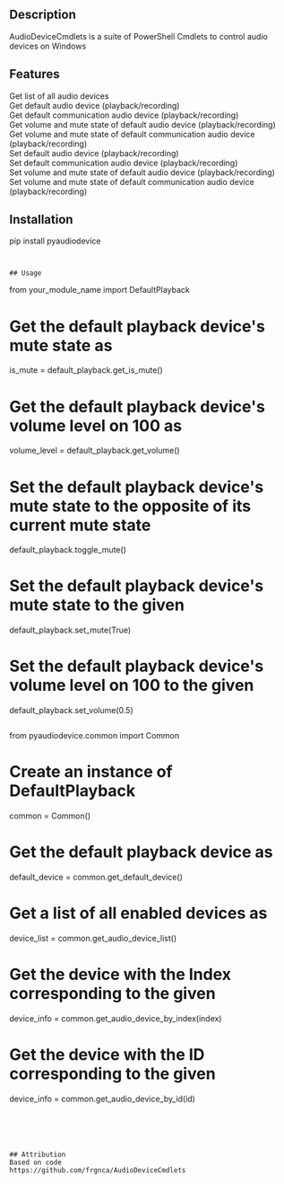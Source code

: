 ## Description
AudioDeviceCmdlets is a suite of PowerShell Cmdlets to control audio devices on Windows


## Features
Get list of all audio devices  
Get default audio device (playback/recording)  
Get default communication audio device (playback/recording)  
Get volume and mute state of default audio device (playback/recording)  
Get volume and mute state of default communication audio device (playback/recording)  
Set default audio device (playback/recording)  
Set default communication audio device (playback/recording)  
Set volume and mute state of default audio device (playback/recording)  
Set volume and mute state of default communication audio device (playback/recording)


## Installation
pip install pyaudiodevice
```


## Usage
```
from your_module_name import DefaultPlayback

# Get the default playback device's mute state as <bool>
is_mute = default_playback.get_is_mute()

# Get the default playback device's volume level on 100 as <float>
volume_level = default_playback.get_volume()

# Set the default playback device's mute state to the opposite of its current mute state
default_playback.toggle_mute()

# Set the default playback device's mute state to the given <bool>
default_playback.set_mute(True)

# Set the default playback device's volume level on 100 to the given <float>
default_playback.set_volume(0.5)

```

```
from pyaudiodevice.common import Common

# Create an instance of DefaultPlayback
common = Common()

# Get the default playback device as <AudioDevice>
default_device = common.get_default_device()

# Get a list of all enabled devices as <AudioDevice>
device_list = common.get_audio_device_list()

# Get the device with the Index corresponding to the given <int>
device_info = common.get_audio_device_by_index(index)

# Get the device with the ID corresponding to the given <string>
device_info = common.get_audio_device_by_id(id)
```





## Attribution
Based on code 
https://github.com/frgnca/AudioDeviceCmdlets
